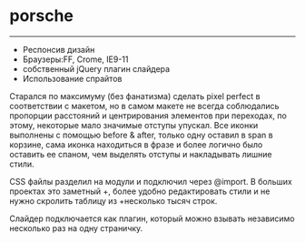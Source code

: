 # porsche

-----------------------------------------------------------------------------
* Респонсив дизайн
* Браузеры:FF, Crome, IE9-11
* собственный jQuery плагин слайдера
* Использование спрайтов

Старался по максимуму (без фанатизма) сделать pixel perfect в соответствии с макетом, но в самом макете не всегда соблюдались пропорции расстояний и центрирования элементов при переходах, по этому, некоторые мало значимые отступы упускал. Все иконки выполнены с помощью before & after, только одну оставил в span в корзине, сама иконка находиться в фразе и более логично было оставить ее спаном, чем выделять отступы и накладывать лишние стили. 

CSS файлы разделил на модули и подключил через @import. В больших проектах это заметный +, более удобно редактировать стили и не нужно скролить таблицу из +несколько тысяч строк. 

Слайдер подключается как плагин, который можно взывать независимо несколько раз на одну страничку.